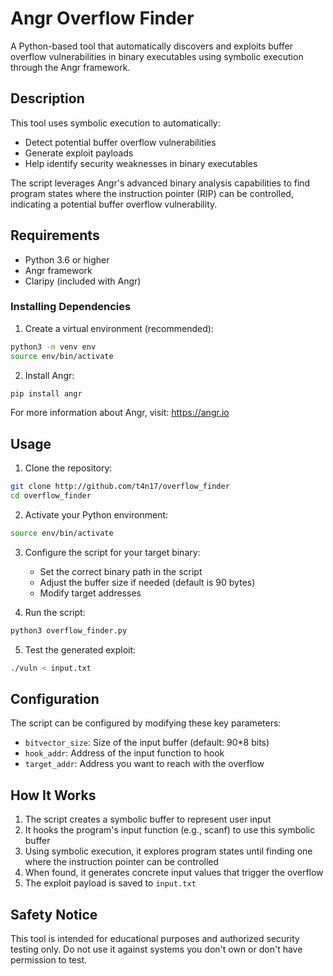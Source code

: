 # Angr Overflow Finder

A Python-based tool that automatically discovers and exploits buffer overflow vulnerabilities in binary executables using symbolic execution through the Angr framework.

## Description

This tool uses symbolic execution to automatically:
- Detect potential buffer overflow vulnerabilities
- Generate exploit payloads
- Help identify security weaknesses in binary executables

The script leverages Angr's advanced binary analysis capabilities to find program states where the instruction pointer (RIP) can be controlled, indicating a potential buffer overflow vulnerability.

## Requirements

- Python 3.6 or higher
- Angr framework
- Claripy (included with Angr)

### Installing Dependencies

1. Create a virtual environment (recommended):
```bash
python3 -m venv env
source env/bin/activate
```

2. Install Angr:
```bash
pip install angr
```

For more information about Angr, visit: https://angr.io

## Usage

1. Clone the repository:
```bash
git clone http://github.com/t4n17/overflow_finder
cd overflow_finder
```

2. Activate your Python environment:
```bash
source env/bin/activate
```

3. Configure the script for your target binary:
   - Set the correct binary path in the script
   - Adjust the buffer size if needed (default is 90 bytes)
   - Modify target addresses

4. Run the script:
```bash
python3 overflow_finder.py
```

5. Test the generated exploit:
```bash
./vuln < input.txt
```

## Configuration

The script can be configured by modifying these key parameters:
- `bitvector_size`: Size of the input buffer (default: 90*8 bits)
- `hook_addr`: Address of the input function to hook
- `target_addr`: Address you want to reach with the overflow

## How It Works

1. The script creates a symbolic buffer to represent user input
2. It hooks the program's input function (e.g., scanf) to use this symbolic buffer
3. Using symbolic execution, it explores program states until finding one where the instruction pointer can be controlled
4. When found, it generates concrete input values that trigger the overflow
5. The exploit payload is saved to `input.txt`

## Safety Notice

This tool is intended for educational purposes and authorized security testing only. Do not use it against systems you don't own or don't have permission to test.
